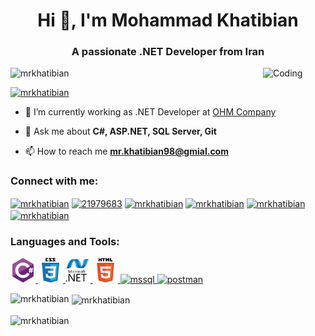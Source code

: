 <h1 align="center">Hi 👋, I'm Mohammad Khatibian</h1>
<h3 align="center">A passionate .NET Developer from Iran</h3>
<img align="right" alt="Coding" width="100" src="https://www.chawtechsolutions.com/wp-content/uploads/2019/03/programer.gif">

<p align="left"> <img src="https://komarev.com/ghpvc/?username=mrkhatibian&label=Profile%20views&color=0e75b6&style=flat" alt="mrkhatibian" /> </p>

<p align="left"> <a href="https://twitter.com/mrkhatibian" target="blank"><img src="https://img.shields.io/twitter/follow/mrkhatibian?logo=twitter&style=for-the-badge" alt="mrkhatibian" /></a> </p>

- 🔭 I’m currently working as .NET Developer at [OHM Company](https://manasmartco.com/)

- 💬 Ask me about **C#, ASP.NET, SQL Server, Git**

- 📫 How to reach me **mr.khatibian98@gmial.com**

<h3 align="left">Connect with me:</h3>
<p align="left">
<a href="https://twitter.com/mrkhatibian" target="blank"><img align="center" src="https://raw.githubusercontent.com/rahuldkjain/github-profile-readme-generator/master/src/images/icons/Social/twitter.svg" alt="mrkhatibian" height="30" width="40" /></a>
<a href="https://stackoverflow.com/users/21979683" target="blank"><img align="center" src="https://raw.githubusercontent.com/rahuldkjain/github-profile-readme-generator/master/src/images/icons/Social/stack-overflow.svg" alt="21979683" height="30" width="40" /></a>
<a href="https://fb.com/mrkhatibian" target="blank"><img align="center" src="https://raw.githubusercontent.com/rahuldkjain/github-profile-readme-generator/master/src/images/icons/Social/facebook.svg" alt="mrkhatibian" height="30" width="40" /></a>
<a href="https://instagram.com/mrkhatibian" target="blank"><img align="center" src="https://raw.githubusercontent.com/rahuldkjain/github-profile-readme-generator/master/src/images/icons/Social/instagram.svg" alt="mrkhatibian" height="30" width="40" /></a>
<a href="https://www.youtube.com/c/mrkhatibian" target="blank"><img align="center" src="https://raw.githubusercontent.com/rahuldkjain/github-profile-readme-generator/master/src/images/icons/Social/youtube.svg" alt="mrkhatibian" height="30" width="40" /></a>
<a href="https://www.hackerrank.com/mrkhatibian" target="blank"><img align="center" src="https://raw.githubusercontent.com/rahuldkjain/github-profile-readme-generator/master/src/images/icons/Social/hackerrank.svg" alt="mrkhatibian" height="30" width="40" /></a>
</p>

<h3 align="left">Languages and Tools:</h3>
<p align="left"> <a href="https://www.w3schools.com/cs/" target="_blank" rel="noreferrer"> <img src="https://raw.githubusercontent.com/devicons/devicon/master/icons/csharp/csharp-original.svg" alt="csharp" width="40" height="40"/> </a> <a href="https://www.w3schools.com/css/" target="_blank" rel="noreferrer"> <img src="https://raw.githubusercontent.com/devicons/devicon/master/icons/css3/css3-original-wordmark.svg" alt="css3" width="40" height="40"/> </a> <a href="https://dotnet.microsoft.com/" target="_blank" rel="noreferrer"> <img src="https://raw.githubusercontent.com/devicons/devicon/master/icons/dot-net/dot-net-original-wordmark.svg" alt="dotnet" width="40" height="40"/> </a> <a href="https://www.w3.org/html/" target="_blank" rel="noreferrer"> <img src="https://raw.githubusercontent.com/devicons/devicon/master/icons/html5/html5-original-wordmark.svg" alt="html5" width="40" height="40"/> </a> <a href="https://www.microsoft.com/en-us/sql-server" target="_blank" rel="noreferrer"> <img src="https://www.svgrepo.com/show/303229/microsoft-sql-server-logo.svg" alt="mssql" width="40" height="40"/> </a> <a href="https://postman.com" target="_blank" rel="noreferrer"> <img src="https://www.vectorlogo.zone/logos/getpostman/getpostman-icon.svg" alt="postman" width="40" height="40"/> </a> </p>

<p><img align="left" src="https://github-readme-stats.vercel.app/api/top-langs?username=mrkhatibian&show_icons=true&locale=en&layout=compact" alt="mrkhatibian" /></p>

<p>&nbsp;<img align="center" src="https://github-readme-stats.vercel.app/api?username=mrkhatibian&show_icons=true&locale=en" alt="mrkhatibian" /></p>

<p><img align="center" src="https://github-readme-streak-stats.herokuapp.com/?user=mrkhatibian&" alt="mrkhatibian" /></p>
